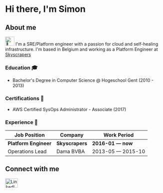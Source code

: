 <!-- markdownlint-disable MD033 -->
# Hi there, I'm Simon

## About me

<img src="https://github.com/TheDudeThatCode/TheDudeThatCode/blob/master/Assets/Hi.gif" alt="👋" width="29px"> I'm a SRE/Platform engineer with a passion for cloud and self-healing infrastructure. I'm based in Belgium and working as a Platform Engineer at [Skyscrapers](https://skyscrapers.eu)

### Education 🎓

- Bachelor's Degree in Computer Science @ Hogeschool Gent (2010 - 2013)

### Certifications 📜

- AWS Certified SysOps Administrator - Associate (2017)

### Experience 💼

| Job Position          | Company         | Work Period       |
| --------------------- | --------------- | ----------------- |
| **Platform Engineer** | **Skyscrapers** | **2016-01 — now** |
| Operations Lead       | Dama BVBA       | 2013-05 — 2015-10 |

## Connect with me

<a href="[https://linkedin.com/in/simonrondelez](https://www.linkedin.com/in/simonrondelez/)" target="blank"><img align="center" src="https://cdn.jsdelivr.net/npm/simple-icons@3.0.1/icons/linkedin.svg" alt="LinkedIn Simon Rondelez" height="30" width="40" /></a>
